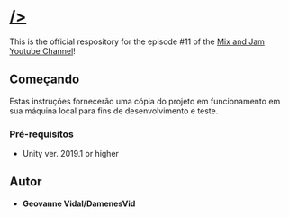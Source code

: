 


# <a href="https://www.celestegame.com"> /></a>

This is the official respository for the episode #11 of the [Mix and Jam Youtube Channel](https://www.youtube.com/c/MixAndJam)!

## Começando

Estas instruções fornecerão uma cópia do projeto em funcionamento em sua máquina local para fins de desenvolvimento e teste.

### Pré-requisitos

-  Unity ver. 2019.1 or higher

## Autor

* **Geovanne Vidal/DamenesVid** 
